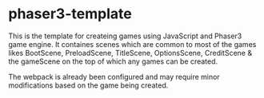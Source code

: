 # phaser3-template

This is the template for createing games using JavaScript and Phaser3 game engine.
It containes scenes which are common to most of the games likes BootScene, PreloadScene, TitleScene, OptionsScene, CreditScene & the gameScene on the top of which 
any games can be created.

The webpack is already been configured and may require minor modifications based on the game being created.
